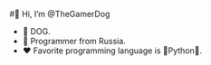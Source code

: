 #👋 Hi, I’m @TheGamerDog

- 🐶 DOG.
- 🎉 Programmer from Russia.
- ♥ Favorite programming language is 🐍Python🐍.

